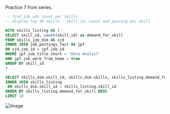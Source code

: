Practice 7 from series.

```sql
-- find job_ads count per skills
-- display top 10 skills - skill_id, count and posting per skill

WITH skills_listing AS (
SELECT skill_id, count(skill_id) as demand_for_skill 
FROM skills_job_dim AS sjd
INNER JOIN job_postings_fact AS jpf
ON sjd.job_id = jpf.job_id
WHERE jpf.job_title_short = 'Data Analyst'
AND jpf.job_work_from_home = true
GROUP BY skill_id
)

SELECT skills_dim.skill_id, skills_dim.skills, skills_listing.demand_for_skill FROM skills_dim
INNER JOIN skills_listing
 ON skills_dim.skill_id = skills_listing.skill_id
ORDER BY skills_listing.demand_for_skill DESC 
LIMIT 10

```

![Image](https://github.com/user-attachments/assets/3fc403c1-b52b-4ad3-8f26-b3c78c715de4)
